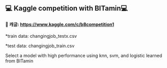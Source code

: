 ## :computer: Kaggle competition with BITamin:computer:

#### :pushpin: 캐글: https://www.kaggle.com/c/b8competition1 ####

*train data: changingjob_testx.csv

*test data: changingjob_train.csv

Select a model with high performance using knn, svm, and logistic learned from BITamin
